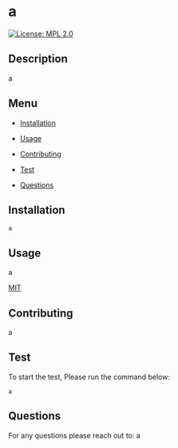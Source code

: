 # a
[![License: MPL 2.0](https://img.shields.io/badge/License-MPL_2.0-brightgreen.svg)](https://opensource.org/licenses/MPL-2.0)

## Description

a

## Menu

* [Installation](#installation)

* [Usage](#usage)

* [Contributing](#contributing)

* [Test](#test)

* [Questions](#questions)

## Installation

```
a
```

## Usage

a

[MIT](https://opensource.org/licenses/MPL-2.0)

## Contributing

a

## Test

To start the test, Please run the command below:

```
a
```

## Questions

For any questions please reach out to: a


